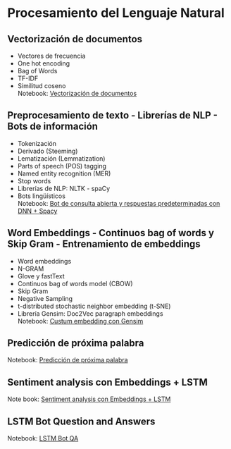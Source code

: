 # Procesamiento del Lenguaje Natural

## Vectorización de documentos
* Vectores de frecuencia
* One hot encoding
* Bag of Words
* TF-IDF
* Similitud coseno  
Notebook: [Vectorización de documentos](https://github.com/aida2012/NLP/blob/master/desafio1_AidaBenito.ipynb)


## Preprocesamiento de texto - Librerías de NLP - Bots de información
* Tokenización
* Derivado (Steeming)
* Lematización (Lemmatization)
* Parts of speech (POS) tagging
* Named entity recognition (MER)
* Stop words
* Librerías de NLP: NLTK - spaCy
* Bots lingüísticos  
Notebook: [Bot de consulta abierta y respuestas predeterminadas con DNN + Spacy](https://github.com/aida2012/NLP/blob/master/desafio2_AidaBenito.ipynb)


## Word Embeddings - Continuos bag of words y Skip Gram - Entrenamiento de embeddings
* Word embeddings
* N-GRAM
* Glove y fastText
* Continuos bag of words model (CBOW)
* Skip Gram
* Negative Sampling
* t-distributed stochastic neighbor embedding (t-SNE)
* Librería Gensim: Doc2Vec paragraph embeddings  
Notebook: [Custum embedding con Gensim](https://github.com/aida2012/NLP/blob/master/desafio3_AidaBenito.ipynb)


## Predicción de próxima palabra
Notebook: [Predicción de próxima palabra](https://github.com/aida2012/NLP/blob/master/desafio4_AidaBenito.ipynb)


## Sentiment analysis con Embeddings + LSTM
Note book: [Sentiment analysis con Embeddings + LSTM](https://github.com/aida2012/NLP/blob/master/desafio5_AidaBenito.ipynb)


## LSTM Bot Question and Answers
Notebook: [LSTM Bot QA](https://github.com/aida2012/NLP/blob/master/desafio6_AidaBenito.ipynb)

